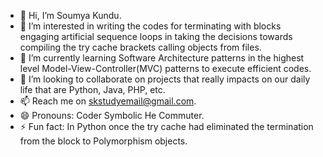 - 👋 Hi, I’m Soumya Kundu.
- 👀 I’m interested in writing the codes for terminating with blocks engaging artificial sequence loops in taking the decisions towards compiling the try cache brackets calling objects from files.
- 🌱 I’m currently learning Software Architecture patterns in the highest level Model-View-Controller(MVC) patterns to execute efficient codes.
- 💞️ I’m looking to collaborate on projects that really impacts on our daily life that are Python, Java, PHP, etc.
- 📫 Reach me on skstudyemail@gmail.com.
- 😄 Pronouns: Coder Symbolic He Commuter.
- ⚡ Fun fact: In Python once the try cache had eliminated the termination from the block to Polymorphism objects.


